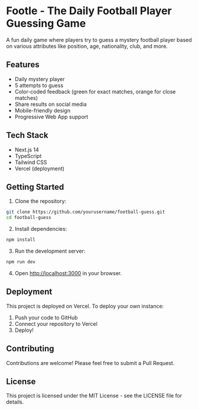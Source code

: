 # Footle - The Daily Football Player Guessing Game

A fun daily game where players try to guess a mystery football player based on various attributes like position, age, nationality, club, and more.

## Features

- Daily mystery player
- 5 attempts to guess
- Color-coded feedback (green for exact matches, orange for close matches)
- Share results on social media
- Mobile-friendly design
- Progressive Web App support

## Tech Stack

- Next.js 14
- TypeScript
- Tailwind CSS
- Vercel (deployment)

## Getting Started

1. Clone the repository:
```bash
git clone https://github.com/yourusername/football-guess.git
cd football-guess
```

2. Install dependencies:
```bash
npm install
```

3. Run the development server:
```bash
npm run dev
```

4. Open [http://localhost:3000](http://localhost:3000) in your browser.

## Deployment

This project is deployed on Vercel. To deploy your own instance:

1. Push your code to GitHub
2. Connect your repository to Vercel
3. Deploy!

## Contributing

Contributions are welcome! Please feel free to submit a Pull Request.

## License

This project is licensed under the MIT License - see the LICENSE file for details. 
